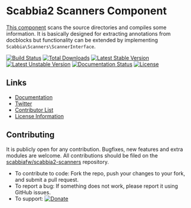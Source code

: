 # Scabbia2 Scanners Component

[This component](https://github.com/scabbiafw/scabbia2-scanners/) scans the source directories and compiles some information. It is basically designed for extracting annotations from docblocks but functionality can be extended by implementing `Scabbia\Scanners\ScannerInterface`.

[![Build Status](https://travis-ci.org/scabbiafw/scabbia2-scanners.png?branch=master)](https://travis-ci.org/scabbiafw/scabbia2-scanners)
[![Total Downloads](https://poser.pugx.org/scabbiafw/scabbia2-scanners/downloads.png)](https://packagist.org/packages/scabbiafw/scabbia2-scanners)
[![Latest Stable Version](https://poser.pugx.org/scabbiafw/scabbia2-scanners/v/stable)](https://packagist.org/packages/scabbiafw/scabbia2-scanners)
[![Latest Unstable Version](https://poser.pugx.org/scabbiafw/scabbia2-scanners/v/unstable)](https://packagist.org/packages/scabbiafw/scabbia2-scanners)
[![Documentation Status](https://readthedocs.org/projects/scabbia2-documentation/badge/?version=latest)](http://docs.scabbiafw.com/)
[![License](https://poser.pugx.org/scabbiafw/scabbia2-scanners/license.png)](https://packagist.org/packages/scabbiafw/scabbia2-scanners)

## Links
- [Documentation](http://docs.scabbiafw.com/)
- [Twitter](https://twitter.com/scabbiafw)
- [Contributor List](contributors.md)
- [License Information](LICENSE)


## Contributing
It is publicly open for any contribution. Bugfixes, new features and extra modules are welcome. All contributions should be filed on the [scabbiafw/scabbia2-scanners](https://github.com/scabbiafw/scabbia2-scanners) repository.

* To contribute to code: Fork the repo, push your changes to your fork, and submit a pull request.
* To report a bug: If something does not work, please report it using GitHub issues.
* To support: [![Donate](https://www.paypalobjects.com/en_US/i/btn/btn_donate_LG.gif)](https://www.paypal.com/cgi-bin/webscr?cmd=_s-xclick&hosted_button_id=BXNMWG56V6LYS)
